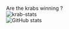 Are the krabs winning ?  </br>
![krab-stats](https://github-readme-stats.vercel.app/api/top-langs/?username=krabx64&hide_progress=false&theme=transparent&layout=compact&hide_border=true)
</br>
![GitHub stats](https://github-readme-stats.vercel.app/api?username=krabx64&show_icons=true&theme=transparent&custom_title=Github%20stats&hide_border=true)
